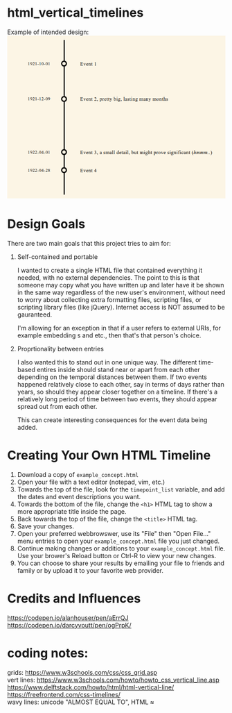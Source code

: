 # html_vertical_timelines

Example of intended design:<br>
![Screenshot of concept](example_concept.png)

# Design Goals

There are two main goals that this project tries to aim for:

1. Self-contained and portable
   
   I wanted to create a single HTML file that contained everything it needed, with no external dependencies. The point to this is that someone may copy what you have written up and later have it be shown in the same way regardless of the new user's environment, without need to worry about collecting extra formatting files, scripting files, or scripting library files (like jQuery). Internet access is NOT assumed to be gauranteed.

    I'm allowing for an exception in that if a user refers to external URIs, for example embedding <img>s and etc., then that's that person's choice.
   
3. Proprtionality between entries

    I also wanted this to stand out in one unique way. The different time-based entires inside should stand near or apart from each other depending on the temporal distances between them. If two events happened relatively close to each other, say in terms of days rather than years, so should they appear closer together on a timeline. If there's a relatively long period of time between two events, they should appear spread out from each other.

   This can create interesting consequences for the event data being added.

# Creating Your Own HTML Timeline

1. Download a copy of `example_concept.html`
2. Open your file with a text editor (notepad, vim, etc.)
3. Towards the top of the file, look for the `timepoint_list` variable, and add the dates and event descriptions you want.
4. Towards the bottom of the file, change the `<h1>` HTML tag to show a more appropriate title inside the page.
5. Back towards the top of the file, change the `<title>` HTML tag.
6. Save your changes.
7. Open your preferred webbrowswer, use its "File" then "Open File..." menu entries to open your `example_concept.html` file you just changed.
8. Continue making changes or additions to your `example_concept.html` file. Use your brower's Reload button or Ctrl-R to view your new changes.
9. You can choose to share your results by emailing your file to friends and family or by upload it to your favorite web provider.

# Credits and Influences

https://codepen.io/alanhouser/pen/aErrQJ<br>
https://codepen.io/darcyvoutt/pen/ogPrpK/

# coding notes:

grids: https://www.w3schools.com/css/css_grid.asp<br>
vert lines: https://www.w3schools.com/howto/howto_css_vertical_line.asp<br>
            https://www.delftstack.com/howto/html/html-vertical-line/<br>
            https://freefrontend.com/css-timelines/<br>
wavy lines: unicode "ALMOST EQUAL TO", HTML &asymp;<br>


   

